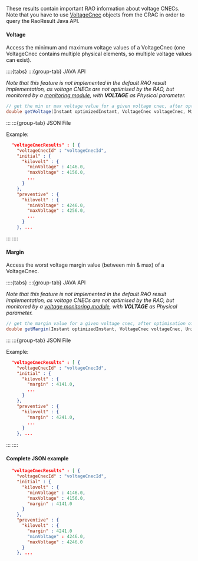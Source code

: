 These results contain important RAO information about voltage CNECs.  
Note that you have to use [VoltageCnec](/input-data/crac/json.md#voltage-cnecs) objects from the CRAC in order to query the RaoResult Java API.

#### Voltage

Access the minimum and maximum voltage values of a VoltageCnec (one VoltageCnec contains multiple physical elements, 
so multiple voltage values can exist).

::::{tabs}
:::{group-tab} JAVA API

*Note that this feature is not implemented in the default RAO result implementation, as voltage CNECs are not optimised
by the RAO, but monitored by a [monitoring module](/castor/monitoring/monitoring.md), with **VOLTAGE** as Physical parameter.*

~~~java
// get the min or max voltage value for a given voltage cnec, after optimisation of a given instant, in a given voltage unit
double getVoltage(Instant optimizedInstant, VoltageCnec voltageCnec, MinOrMax minOrMax, Unit unit);
~~~

:::
:::{group-tab} JSON File

Example:

~~~json
  "voltageCnecResults" : [ {
    "voltageCnecId" : "voltageCnecId",
    "initial" : {
      "kilovolt" : {
        "minVoltage" : 4146.0,
        "maxVoltage" : 4156.0,
        ...
      }
    },
    "preventive" : {
      "kilovolt" : {
        "minVoltage" : 4246.0,
        "maxVoltage" : 4256.0, 
        ...
      }
    }, ...
~~~

:::
::::

#### Margin

Access the worst voltage margin value (between min & max) of a VoltageCnec.

::::{tabs}
:::{group-tab} JAVA API

*Note that this feature is not implemented in the default RAO result implementation, as voltage CNECs are not optimised
by the RAO, but monitored by a [voltage monitoring module](/castor/monitoring/monitoring.md), with **VOLTAGE** as Physical parameter.*

~~~java
// get the margin value for a given voltage cnec, after optimisation of a given instant, in a given voltage unit
double getMargin(Instant optimizedInstant, VoltageCnec voltageCnec, Unit unit);
~~~

:::
:::{group-tab} JSON File

Example:

~~~json
  "voltageCnecResults" : [ {
    "voltageCnecId" : "voltageCnecId",
    "initial" : {
      "kilovolt" : {
        "margin" : 4141.0,
        ...
      }
    },
    "preventive" : {
      "kilovolt" : {
        "margin" : 4241.0,
        ...
      }
    }, ...
~~~

:::
::::

#### Complete JSON example

~~~json
  "voltageCnecResults" : [ {
    "voltageCnecId" : "voltageCnecId",
    "initial" : {
      "kilovolt" : {
        "minVoltage" : 4146.0,
        "maxVoltage" : 4156.0,
        "margin" : 4141.0
      }
    },
    "preventive" : {
      "kilovolt" : {
        "margin" : 4241.0
        "minVoltage" : 4246.0,
        "maxVoltage" : 4246.0
      }
    }, ...
~~~
